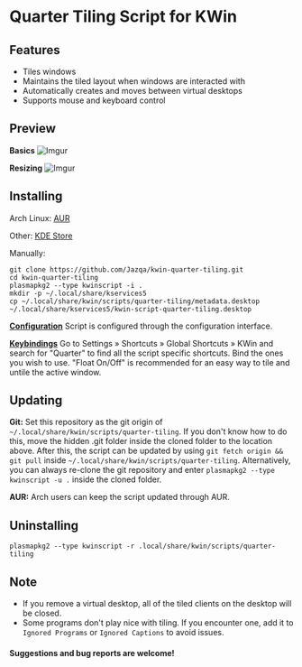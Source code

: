 # Quarter Tiling Script for KWin

## Features
- Tiles windows
- Maintains the tiled layout when windows are interacted with
- Automatically creates and moves between virtual desktops
- Supports mouse and keyboard control

## Preview

**Basics**
![Imgur](http://i.imgur.com/knyoWe6.gif)

**Resizing**
![Imgur](http://i.imgur.com/uc5FdxW.gif)

## Installing

Arch Linux: [AUR](https://aur.archlinux.org/packages/kwin-scripts-quarter-tiling-git/)

Other: [KDE Store](https://store.kde.org/p/1187647/)

Manually:

    git clone https://github.com/Jazqa/kwin-quarter-tiling.git
    cd kwin-quarter-tiling
    plasmapkg2 --type kwinscript -i .
    mkdir -p ~/.local/share/kservices5
    cp ~/.local/share/kwin/scripts/quarter-tiling/metadata.desktop ~/.local/share/kservices5/kwin-script-quarter-tiling.desktop
    
**[Configuration](https://github.com/Jazqa/kwin-quarter-tiling/wiki/Configuration-Interface)** Script is configured through the configuration interface.

**[Keybindings](https://github.com/Jazqa/kwin-quarter-tiling/wiki/Keybindings)** Go to Settings » Shortcuts » Global Shortcuts » KWin and search for "Quarter" to find all the script specific shortcuts. Bind the ones you wish to use. "Float On/Off" is recommended for an easy way to tile and untile the active window.

## Updating

**Git:** Set this repository as the git origin of `~/.local/share/kwin/scripts/quarter-tiling`. If you don't know how to do this, move the hidden .git folder inside the cloned folder to the location above. After this, the script can be updated by using `git fetch origin && git pull` inside `~/.local/share/kwin/scripts/quarter-tiling`. Alternatively, you can always re-clone the git repository and enter `plasmapkg2 --type kwinscript -u .` inside the cloned folder.

**AUR:** Arch users can keep the script updated through AUR.

## Uninstalling

`plasmapkg2 --type kwinscript -r .local/share/kwin/scripts/quarter-tiling`


## Note
- If you remove a virtual desktop, all of the tiled clients on the desktop will be closed.
- Some programs don't play nice with tiling. If you encounter one, add it to `Ignored Programs` or `Ignored Captions` to avoid issues.

#### Suggestions and bug reports are welcome!

